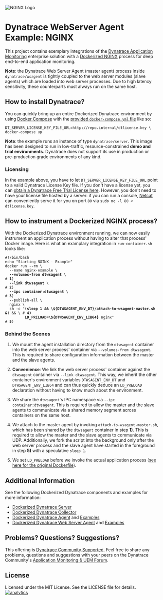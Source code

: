 ![NGINX Logo](https://github.com/dynaTrace/Dynatrace-Docker/blob/images/nginx-logo.png)

# Dynatrace WebServer Agent Example: NGINX

This project contains exemplary integrations of the [Dynatrace Application Monitoring](http://www.dynatrace.com/en/products/application-monitoring.html) enterprise solution with a [Dockerized NGINX](https://hub.docker.com/_/nginx/) process for deep end-to-end application monitoring.

**Note**: the Dynatrace Web Server Agent (master agent) process inside `dynatrace/wsagent` is tightly coupled to the web server modules (slave agents) which are loaded into web server processes. Due to high latency sensitivity, these counterparts must always run on the same host.

## How to install Dynatrace?

You can quickly bring up an entire Dockerized Dynatrace environment by using [Docker Compose](https://docs.docker.com/compose/) with the [provided `docker-compose.yml` file](https://github.com/dynaTrace/Dynatrace-Docker/blob/master/docker-compose.yml) like so:

```
DT_SERVER_LICENSE_KEY_FILE_URL=http://repo.internal/dtlicense.key \
docker-compose up
```

**Note**: the example runs an instance of type `dynatrace/server`. This image has been designed to run in low-traffic, resource-constrained **demo and trial environments**. Dynatrace does not support its use in production or pre-production grade environments of any kind.

### Licensing

In the example above, you have to let `DT_SERVER_LICENSE_KEY_FILE_URL` point to a valid Dynatrace License Key file. If you don't have a license yet, you can [obtain a Dynatrace Free Trial License here](http://bit.ly/dttrial-docker-github). However, you don't need to have your license file hosted by a server: if you can run a console, [Netcat](https://en.wikipedia.org/wiki/Netcat) can conveniently serve it for you on port `80` via `sudo nc -l 80 < dtlicense.key`.

## How to instrument a Dockerized NGINX process?

With the Dockerized Dynatrace environment running, we can now easily instrument an application process without having to alter that process' Docker image. Here is what an examplary integration in `run-container.sh` looks like:

<pre><code>#!/bin/bash
echo "Starting NGINX - Example"
docker run --rm \
  --name nginx-example \
  <strong>--volumes-from dtwsagent</strong> \                                                  # <strong>1)</strong>
  <strong>--link dtwsagent</strong> \                                                          # <strong>2)</strong>
  <strong>--ipc container:dtwsagent</strong> \                                                 # <strong>3)</strong>
  --publish-all \
  nginx \
  sh -c "(<strong>sleep 1 && \${DTWSAGENT_ENV_DT}/attach-to-wsagent-master.sh &</strong>) && \ # <strong>4)</strong>
         <strong>LD_PRELOAD=\${DTWSAGENT_ENV_LIB64}</strong> nginx"                            # <strong>5)</strong>
</code></pre>

### Behind the Scenes

1) We mount the agent installation directory from the `dtwsagent` container into the web server process' container via `--volumes-from dtwsagent`. This is required to share configuration information between the master and the slave agents.

2) **Convenience**: We link the web server process' container against the `dtwsagent` container via `--link dtwsagent`. This way, we inherit the other container's environment variables `DTWSAGENT_ENV_DT` and `DTWSAGENT_ENV_LIB64` and can thus quickly deduce an `LD_PRELOAD` declaration without having to know much about the environment.

3) We share the `dtwsagent`'s IPC namespace via `--ipc container:dtwsagent`. This is required to allow the master and the slave agents to communicate via a shared memory segment across containers on the same host.

4) We attach to the master agent by invoking `attach-to-wsagent-master.sh`, which has been shared by the `dtwsagent` container in step **1)**. This is required to allow the master and the slave agents to communicate via UDP. Additionally, we fork the script into the background only after the web server process and the slave agent have started in the foreground in step **5)** with a speculative `sleep 1`.

5) We set `LD_PRELOAD` before we invoke the actual application process ([see here for the original Dockerfile](https://github.com/nginxinc/docker-nginx/blob/a8b6da8425c4a41a5dedb1fb52e429232a55ad41/Dockerfile)).

## Additional Information

See the following Dockerized Dynatrace components and examples for more information:

- [Dockerized Dynatrace Server](https://github.com/dynaTrace/Dynatrace-Docker/tree/master/Dynatrace-Server)
- [Dockerized Dynatrace Collector](https://github.com/dynaTrace/Dynatrace-Docker/tree/master/Dynatrace-Collector)
- [Dockerized Dynatrace Agent](https://github.com/dynaTrace/Dynatrace-Docker/tree/master/Dynatrace-Agent) and [Examples](https://github.com/dynaTrace/Dynatrace-Docker/tree/master/Dynatrace-Agent-Examples)
- [Dockerized Dynatrace Web Server Agent](https://github.com/dynaTrace/Dynatrace-Docker/tree/master/Dynatrace-WebServer-Agent) and [Examples](https://github.com/dynaTrace/Dynatrace-Docker/tree/master/Dynatrace-WebServer-Agent-Examples)

## Problems? Questions? Suggestions?

This offering is [Dynatrace Community Supported](https://community.dynatrace.com/community/display/DL/Support+Levels#SupportLevels-Communitysupported/NotSupportedbyDynatrace(providedbyacommunitymember)). Feel free to share any problems, questions and suggestions with your peers on the Dynatrace Community's [Application Monitoring & UEM Forum](https://answers.dynatrace.com/spaces/146/index.html).

## License

Licensed under the MIT License. See the LICENSE file for details.
[![analytics](https://www.google-analytics.com/collect?v=1&t=pageview&_s=1&dl=https%3A%2F%2Fgithub.com%2FdynaTrace&dp=%2FDynatrace-Docker%2FDynatrace-WebServer-Agent-Examples%2Fnginx&dt=Dynatrace-Docker%2FDynatrace-WebServer-Agent-Examples%2Fnginx&_u=Dynatrace~&cid=github.com%2FdynaTrace&tid=UA-54510554-5&aip=1)]()